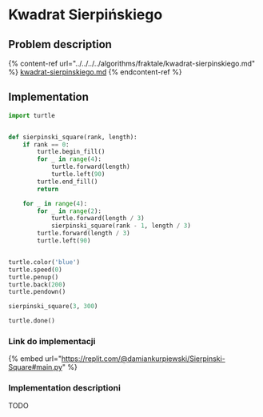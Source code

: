 # Kwadrat Sierpińskiego

## Problem description

{% content-ref url="../../../../algorithms/fraktale/kwadrat-sierpinskiego.md" %}
[kwadrat-sierpinskiego.md](../../../../algorithms/fraktale/kwadrat-sierpinskiego.md)
{% endcontent-ref %}

## Implementation

```python
import turtle


def sierpinski_square(rank, length):
    if rank == 0:
        turtle.begin_fill()
        for _ in range(4):
            turtle.forward(length)
            turtle.left(90)
        turtle.end_fill()
        return

    for _ in range(4):
        for _ in range(2):
            turtle.forward(length / 3)
            sierpinski_square(rank - 1, length / 3)
        turtle.forward(length / 3)
        turtle.left(90)


turtle.color('blue')
turtle.speed(0)
turtle.penup()
turtle.back(200)
turtle.pendown()

sierpinski_square(3, 300)

turtle.done()

```

### Link do implementacji

{% embed url="https://replit.com/@damiankurpiewski/Sierpinski-Square#main.py" %}

### Implementation descriptioni

TODO
